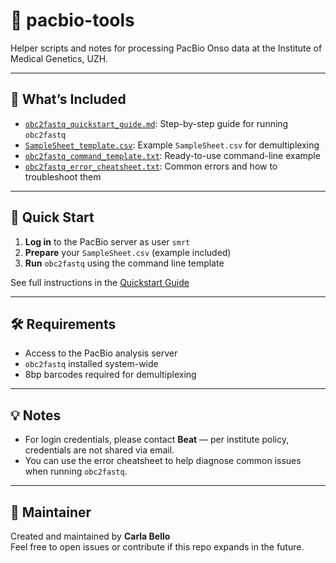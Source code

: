 # 🧬 pacbio-tools

Helper scripts and notes for processing PacBio Onso data at the Institute of Medical Genetics, UZH.

---

## 📂 What’s Included

- [`obc2fastq_quickstart_guide.md`](./obc2fastq_quickstart_guide.md): Step-by-step guide for running `obc2fastq`
- [`SampleSheet_template.csv`](./SampleSheet_template.csv): Example `SampleSheet.csv` for demultiplexing
- [`obc2fastq_command_template.txt`](./obc2fastq_command_template.txt): Ready-to-use command-line example
- [`obc2fastq_error_cheatsheet.txt`](./obc2fastq_error_cheatsheet.txt): Common errors and how to troubleshoot them

---

## 🚀 Quick Start

1. **Log in** to the PacBio server as user `smrt`  
2. **Prepare** your `SampleSheet.csv` (example included)
3. **Run** `obc2fastq` using the command line template

See full instructions in the [Quickstart Guide](./obc2fastq_quickstart_guide.md)

---

## 🛠️ Requirements

- Access to the PacBio analysis server
- `obc2fastq` installed system-wide
- 8bp barcodes required for demultiplexing

---

## 💡 Notes

- For login credentials, please contact **Beat** — per institute policy, credentials are not shared via email.
- You can use the error cheatsheet to help diagnose common issues when running `obc2fastq`.

---

## 👤 Maintainer

Created and maintained by **Carla Bello**  
Feel free to open issues or contribute if this repo expands in the future.
